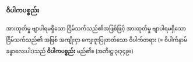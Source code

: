 ### ဝိပါကပစ္စည်း

အားထုတ်မှု ဗျာပါရမရှိသော ငြိမ်သက်သည်၏အဖြစ်ဖြင့် အားထုတ်မှု ဗျာပါရမရှိသော ငြိမ်သက်သည်၏
အဖြစ် အကျိုးငှာ ကျေးဇူးပြုတတ်သော ဝိပါက်တရား (= ဝိပါက်နာမ်ခန္ဓာလေးပါး)သည် **ဝိပါကပစ္စည်း** မည်၏။
<r>(အဘိ၊ဋ္ဌ၊၃၊၃၄၉။)</r>
